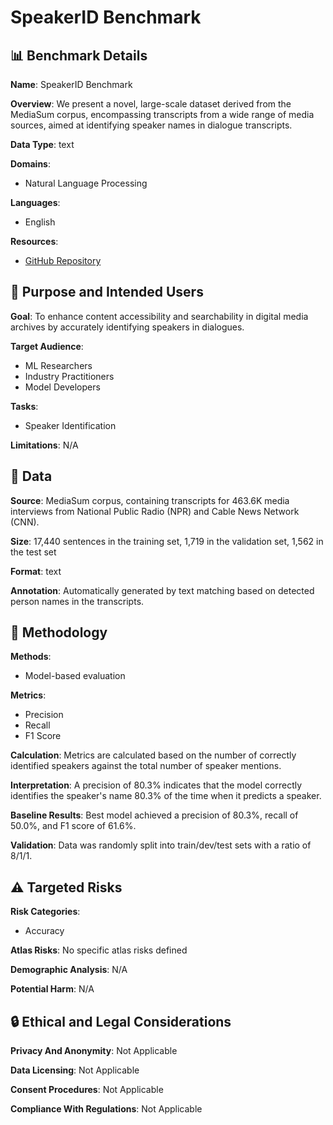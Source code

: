 # SpeakerID Benchmark

## 📊 Benchmark Details

**Name**: SpeakerID Benchmark

**Overview**: We present a novel, large-scale dataset derived from the MediaSum corpus, encompassing transcripts from a wide range of media sources, aimed at identifying speaker names in dialogue transcripts.

**Data Type**: text

**Domains**:
- Natural Language Processing

**Languages**:
- English

**Resources**:
- [GitHub Repository](https://github.com/adobe-research/speaker-identification)

## 🎯 Purpose and Intended Users

**Goal**: To enhance content accessibility and searchability in digital media archives by accurately identifying speakers in dialogues.

**Target Audience**:
- ML Researchers
- Industry Practitioners
- Model Developers

**Tasks**:
- Speaker Identification

**Limitations**: N/A

## 💾 Data

**Source**: MediaSum corpus, containing transcripts for 463.6K media interviews from National Public Radio (NPR) and Cable News Network (CNN).

**Size**: 17,440 sentences in the training set, 1,719 in the validation set, 1,562 in the test set

**Format**: text

**Annotation**: Automatically generated by text matching based on detected person names in the transcripts.

## 🔬 Methodology

**Methods**:
- Model-based evaluation

**Metrics**:
- Precision
- Recall
- F1 Score

**Calculation**: Metrics are calculated based on the number of correctly identified speakers against the total number of speaker mentions.

**Interpretation**: A precision of 80.3% indicates that the model correctly identifies the speaker's name 80.3% of the time when it predicts a speaker.

**Baseline Results**: Best model achieved a precision of 80.3%, recall of 50.0%, and F1 score of 61.6%.

**Validation**: Data was randomly split into train/dev/test sets with a ratio of 8/1/1.

## ⚠️ Targeted Risks

**Risk Categories**:
- Accuracy

**Atlas Risks**:
No specific atlas risks defined

**Demographic Analysis**: N/A

**Potential Harm**: N/A

## 🔒 Ethical and Legal Considerations

**Privacy And Anonymity**: Not Applicable

**Data Licensing**: Not Applicable

**Consent Procedures**: Not Applicable

**Compliance With Regulations**: Not Applicable
